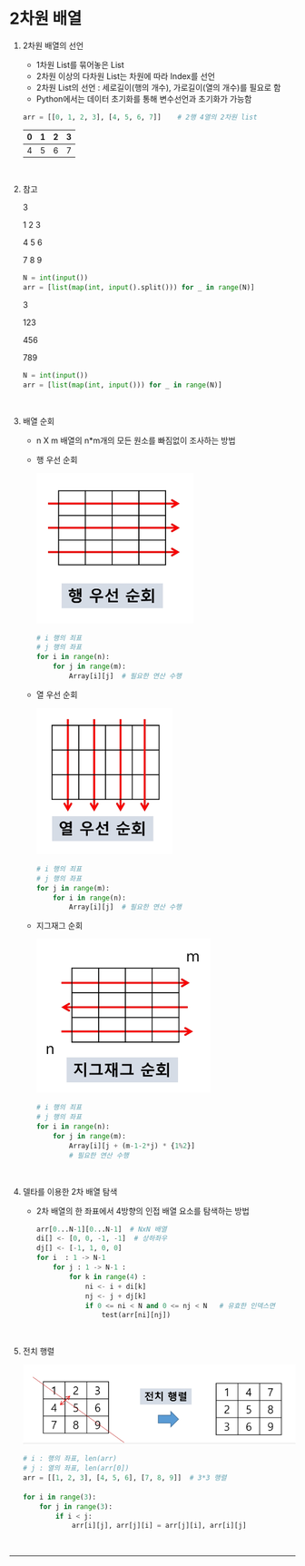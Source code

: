 # 2차원 배열

1. 2차원 배열의 선언
    - 1차원 List를 묶어놓은 List
    - 2차원 이상의 다차원 List는 차원에 따라 Index를 선언
    - 2차원 List의 선언 : 세로길이(행의 개수), 가로길이(열의 개수)를 필요로 함
    - Python에서는 데이터 초기화를 통해 변수선언과 초기화가 가능함
    
    ```python
    arr = [[0, 1, 2, 3], [4, 5, 6, 7]]    # 2행 4열의 2차원 list
    ```
    
    | 0 | 1 | 2 | 3 |
    | --- | --- | --- | --- |
    | 4 | 5 | 6 | 7 |
<br>

2. 참고
    
    3
    
    1 2 3
    
    4 5 6
    
    7 8 9
    
    ```python
    N = int(input())
    arr = [list(map(int, input().split())) for _ in range(N)]
    ```
    
    3
    
    123
    
    456
    
    789
    
    ```python
    N = int(input())
    arr = [list(map(int, input())) for _ in range(N)]
    ```
<br>

3. 배열 순회
    - n X m 배열의 n*m개의 모든 원소를 빠짐없이 조사하는 방법
    - 행 우선 순회
        
        ![행 우선 순회 img](./images/for%20row.png)
        
        ```python
        # i 행의 죄표
        # j 행의 좌표
        for i in range(n):
            for j in range(m):
                Array[i][j]  # 필요한 연산 수행
        ```
        
    - 열 우선 순회
        
        ![열 우선 순회 img](./images/for%20column.png)
        
        ```python
        # i 행의 죄표
        # j 행의 좌표
        for j in range(m):
            for i in range(n):
                Array[i][j]  # 필요한 연산 수행
        ```
        
    - 지그재그 순회
        
        ![지그재그 순회 img](./images/zigzag.png)
        
        ```python
        # i 행의 죄표
        # j 행의 좌표
        for i in range(n):
            for j in range(m):
                Array[i][j + (m-1-2*j) * {1%2}]  
                # 필요한 연산 수행
        ```
<br>        
    
4. 델타를 이용한 2차 배열 탐색
    - 2차 배열의 한 좌표에서 4방향의 인접 배열 요소를 탐색하는 방법
        
        ```python
        arr[0...N-1][0...N-1]  # NxN 배열
        di[] <- [0, 0, -1, -1]  # 상하좌우
        dj[] <- [-1, 1, 0, 0]
        for i  : 1 -> N-1
            for j : 1 -> N-1 :
                for k in range(4) :
                    ni <- i + di[k]
                    nj <- j + dj[k]
                    if 0 <= ni < N and 0 <= nj < N   # 유효한 인덱스면
                        test(arr[ni][nj])
        ```
<br>        
    
5. 전치 행렬
    
    ![전치행렬 img](./images/transposition%20array.png)
    
    ```python
    # i : 행의 좌표, len(arr)
    # j : 열의 좌표, len(arr[0])
    arr = [[1, 2, 3], [4, 5, 6], [7, 8, 9]]  # 3*3 행렬
    
    for i in range(3):
        for j in range(3):
            if i < j:
                arr[i][j], arr[j][i] = arr[j][i], arr[i][j]
    ```
<br>    

---

